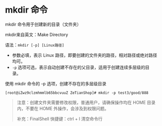 # mkdir 命令

mkdir 命令用于创建新的目录（文件夹）

mkdir来自英文：Make Directory

语法：`mkdir [-p] [Linux路径]`

- 参数必填，表示 Linux 路径，即要创建的文件夹的路径，相对路径或绝对路径均可。
- `-p` 选项可选，表示自动创建不存在的父目录，适用于创建连续多层级的目录。

使用 mkdir 命令的 -p 选项，创建不存在的多层级目录

```shell
[root@iZwz9clzmhmmlb65bbcvuuZ ZeTianShop]# mkdir -p test3/good/888
```

> 注意：创建文件夹需要修改权限，普通用户，请确保操作均在 HOME 目录内，不要在 HOME 外操作，会涉及到权限问题。
>
> 补充：FinalShell 快捷键：ctrl + l 清空命令行
